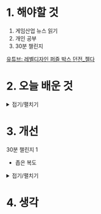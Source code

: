 
# 1. 해야할 것

1. 게임산업 뉴스 읽기 
2. 개인 공부
3. 30분 챌린지

[유튜브: 레벨디자인 퍼즐 박스 던전_젤다](https://youtu.be/pwHqY_4nsJ4?si=NKXpN0IQe8aYid-9)

# 2. 오늘 배운 것

<details>
<summary>접기/펼치기</summary>

## 레벨디자인 퍼즐 박스 던전_젤다
### Rule 1. 한 요소를 위한 스위치는 다른 방에 있다
### Rule 2. 플레이어는 던전 전체를 한 눈에 볼 수 없다
### Rule 3. 스위치는 되돌릴 수 있다
### Rule 4. 하나의 길이 열리면 하나의 길이 닫힌다


</details>




# 3. 개선

30분 챌린지 1
- 좁은 복도

<details>
<summary>접기/펼치기</summary>



# 🎮 Blocktober 30일 플랜 (레벨 블록아웃 미션)

## 🔹 Week 1: 기본 공간 감각 익히기 (Flow & Scale)

1일차: 좁은 복도 (긴장감과 시야 제한)
2일차: 넓은 광장 (개방감, 시야 확보)
3일차: 계단 + 고저차 공간 (시야 변화를 체험)
4일차: 교차로 / 분기점 (플레이어 선택 유도)
5일차: 복도 → 큰 방 → 복도 (기본 레벨 루프)
6일차: 전투용 사각형 아레나 (엄폐물 배치 포함)
7일차: 일주일 복습 – 지금까지 만든 블록아웃 연결해보기

---

## 🔹 Week 2: 플레이어 유도 & 탐험 (Landmark & Guidance)

8일차: 랜드마크가 보이는 시작 지점 (멀리 보이는 목표물)
9일차: 빛으로 유도되는 좁은 복도
10일차: 수직 이동 공간 (엘리베이터/사다리/낭떠러지)
11일차: “한눈에 보이는 길 vs 숨겨진 길” 구조
12일차: 루프 구조 (시작과 끝이 연결되는 맵)
13일차: 시야 차단 → 돌면 놀라움이 있는 공간
14일차: 복습 – 플레이어가 자연스럽게 목표 지점에 도달하는 블록아웃 제작

---

## 🔹 Week 3: 전투 & 퍼즐 구조 (Challenge & Encounter)

15일차: 엄폐물 + 고저차 있는 전투 공간
16일차: 좁은 다리 위 전투 (위험 + 긴장감)
17일차: 플레이어를 분리시키는 구조 (협동 게임 상상)
18일차: 잠긴 문 + 스위치 퍼즐 (간단한 조건 달기)
19일차: 위험 구역(낭떠러지, 함정) + 안전 구역 대비
20일차: 연속 전투 구간 (휴식 없이 몰아치는 구조)
21일차: 복습 – 퍼즐 + 전투 혼합된 레벨 블록아웃

---

## 🔹 Week 4: 내러티브 & 몰입 (Story & Atmosphere)

22일차: 시작 지점 = 안전한 허브 공간
23일차: 폐허 도시 / 무너진 건물 느낌 블록아웃
24일차: 긴장감 있는 복도 → 갑자기 확 트이는 공간 (심리 대비)
25일차: 환경 스토리텔링 (구조물 배치로 상황 전달)
26일차: 보스 전용 아레나 (입장 → 클라이맥스 → 탈출 루트)
27일차: 탐험형 오픈존 (중앙에 랜드마크, 주변에 작은 이벤트 구역)
28일차: 플레이어 귀환 루트 (시작 지점으로 돌아오게 설계)
29일차: 최종 레벨 – 지금까지 배운 것 종합 블록아웃
30일차: 회고 – 한 달 작업 전부 정리, 노트/노션에 기록

---

## ✅ 팁

* 하루에 **완성도 100%** 필요 없음 → “아이디어 스케치” 수준 OK
* 제작 툴: Unreal Engine (Geometry Editing / BSP), Unity (ProBuilder) 추천
* 공유: 트위터(X), ArtStation, 노션 → #Blocktober 태그 붙이면 피드백 받을 확률 높음
* 가장 중요한 건 **반복** + **기록**입니다.


</details>



# 4. 생각


